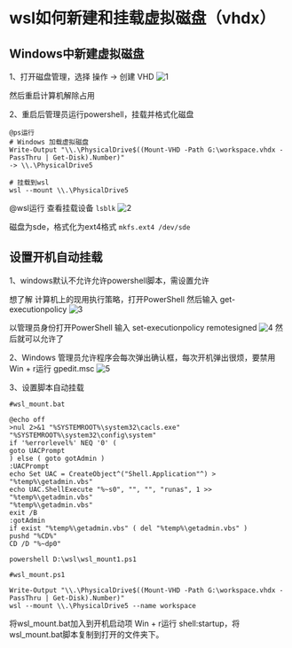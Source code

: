 # wsl如何新建和挂载虚拟磁盘（vhdx）

## Windows中新建虚拟磁盘

1、打开磁盘管理，选择 操作 -> 创建 VHD
![1](../../tmpimage/20230618110525.png)

然后重启计算机解除占用

2、重启后管理员运行powershell，挂载并格式化磁盘

```Shell
@ps运行
# Windows 加载虚拟磁盘
Write-Output "\\.\PhysicalDrive$((Mount-VHD -Path G:\workspace.vhdx -PassThru | Get-Disk).Number)"
-> \\.\PhysicalDrive5

# 挂载到wsl
wsl --mount \\.\PhysicalDrive5
```

@wsl运行
查看挂载设备
`lsblk`
![2](../../tmpimage/20230618111051.png)

磁盘为sde，格式化为ext4格式
`mkfs.ext4 /dev/sde`

## 设置开机自动挂载

1、windows默认不允许允许powershell脚本，需设置允许

想了解 计算机上的现用执行策略，打开PowerShell 然后输入 get-executionpolicy
![3](../../tmpimage/20230618111441.png)

以管理员身份打开PowerShell 输入 set-executionpolicy remotesigned
![4](../../tmpimage/20230618111510.png)
然后就可以允许了

2、Windows 管理员允许程序会每次弹出确认框，每次开机弹出很烦，要禁用
Win + r运行 gpedit.msc
![5](../../tmpimage/20230618111819.png)

3、设置脚本自动挂载

```BAT
#wsl_mount.bat

@echo off
>nul 2>&1 "%SYSTEMROOT%\system32\cacls.exe" "%SYSTEMROOT%\system32\config\system"
if '%errorlevel%' NEQ '0' (
goto UACPrompt
) else ( goto gotAdmin )
:UACPrompt
echo Set UAC = CreateObject^("Shell.Application"^) > "%temp%\getadmin.vbs"
echo UAC.ShellExecute "%~s0", "", "", "runas", 1 >> "%temp%\getadmin.vbs"
"%temp%\getadmin.vbs"
exit /B
:gotAdmin
if exist "%temp%\getadmin.vbs" ( del "%temp%\getadmin.vbs" )
pushd "%CD%"
CD /D "%~dp0"

powershell D:\wsl\wsl_mount1.ps1

#wsl_mount.ps1

Write-Output "\\.\PhysicalDrive$((Mount-VHD -Path G:\workspace.vhdx -PassThru | Get-Disk).Number)"
wsl --mount \\.\PhysicalDrive5 --name workspace
```

将wsl_mount.bat加入到开机启动项
Win + r运行 shell:startup，将wsl_mount.bat脚本复制到打开的文件夹下。

